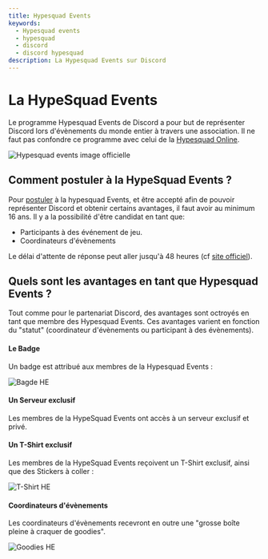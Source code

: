 ```yaml
---
title: Hypesquad Events
keywords:
  - Hypesquad events
  - hypesquad
  - discord
  - discord hypesquad
description: La Hypesquad Events sur Discord
---
```


# La HypeSquad Events

Le programme Hypesquad Events de Discord a pour but de représenter Discord lors d'évènements du monde entier à travers une association.
Il ne faut pas confondre ce programme avec celui de la [Hypesquad Online](https://discord.fr/wiki/programmes-communautaires/hypesquad/hypesquad-online).

![Hypesquad events image officielle](https://i.discord.fr/NxV.png)

## Comment postuler à la HypeSquad Events ?

Pour [postuler](https://discord.com/hypesquad) à la hypesquad Events, et être accepté afin de pouvoir représenter Discord et obtenir certains avantages, il faut avoir au minimum 16 ans.
Il y a la possibilité d'être candidat en tant que:
 - Participants à des événement de jeu.
 - Coordinateurs d'évènements
 
Le délai d'attente de réponse peut aller jusqu'à 48 heures (cf [site officiel](https://support.discord.com/hc/en-us/articles/360003374771-HypeSquad-Mega-FAQ)).

## Quels sont les avantages en tant que Hypesquad Events ?

Tout comme pour le partenariat Discord, des avantages sont octroyés en tant que membre des Hypesquad Events. Ces avantages varient en fonction du "statut" (coordinateur d'évènements ou participant à des évènements).

#### Le Badge

Un badge est attribué aux membres de la Hypesquad Events :
 
![Bagde HE](https://i.discord.fr/CS2.png)

#### Un Serveur exclusif

 Les membres de la HypeSquad Events ont accès à un serveur exclusif et privé.
 
#### Un T-Shirt exclusif
 
 Les membres de la HypeSquad Events reçoivent un T-Shirt exclusif, ainsi que des Stickers à coller :
 
 ![T-Shirt HE](https://i.discord.fr/yMT.png)
 
#### Coordinateurs d'évènements
 
 Les coordinateurs d'évènements recevront en outre une "grosse boîte pleine à craquer de goodies".
 
 ![Goodies HE](https://zupimages.net/up/20/45/nrx6.png)
